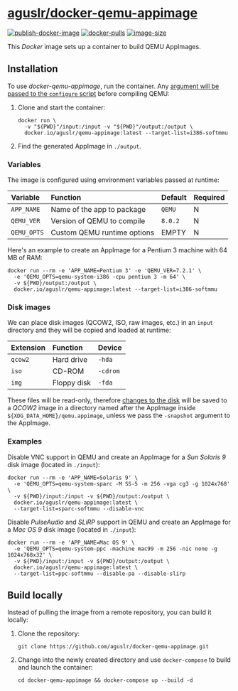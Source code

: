 [aguslr/docker-qemu-appimage][1]
================================

[![publish-docker-image](https://github.com/aguslr/docker-qemu-appimage/actions/workflows/docker-publish.yml/badge.svg)](https://github.com/aguslr/docker-qemu-appimage/actions/workflows/docker-publish.yml) [![docker-pulls](https://img.shields.io/docker/pulls/aguslr/qemu-appimage)](https://hub.docker.com/r/aguslr/qemu-appimage) [![image-size](https://img.shields.io/docker/image-size/aguslr/qemu-appimage/latest)](https://hub.docker.com/r/aguslr/qemu-appimage)


This *Docker* image sets up a container to build QEMU AppImages.


Installation
------------

To use *docker-qemu-appimage*, run the container. Any [argument will be passed
to the `configure` script][2] before compiling QEMU:

1. Clone and start the container:

       docker run \
         -v "${PWD}"/input:/input -v "${PWD}"/output:/output \
         docker.io/aguslr/qemu-appimage:latest --target-list=i386-softmmu

2. Find the generated AppImage in `./output`.


### Variables

The image is configured using environment variables passed at runtime:

| Variable    | Function                    | Default | Required |
| :---------- | :-------------------------- | :------ | -------- |
| `APP_NAME`  | Name of the app to package  | `QEMU`  | N        |
| `QEMU_VER`  | Version of QEMU to compile  | `8.0.2` | N        |
| `QEMU_OPTS` | Custom QEMU runtime options | EMPTY   | N        |

Here's an example to create an AppImage for a Pentium 3 machine with 64 MB of
RAM:

    docker run --rm -e 'APP_NAME=Pentium 3' -e 'QEMU_VER=7.2.1' \
      -e 'QEMU_OPTS=qemu-system-i386 -cpu pentium 3 -m 64' \
      -v ${PWD}/output:/output \
      docker.io/aguslr/qemu-appimage:latest --target-list=i386-softmmu


### Disk images

We can place disk images (QCOW2, ISO, raw images, etc.) in an `input` directory
and they will be copied and loaded at runtime:

| Extension | Function    | Device   |
| :-------- | :---------- | :------- |
| `qcow2`   | Hard drive  | `-hda`   |
| `iso`     | CD-ROM      | `-cdrom` |
| `img`     | Floppy disk | `-fda`   |

These files will be read-only, therefore [changes to the disk][3] will be saved
to a *QCOW2* image in a directory named after the AppImage inside
`${XDG_DATA_HOME}/qemu.appimage`, unless we pass the `-snapshot` argument to the
AppImage.


### Examples

Disable VNC support in QEMU and create an AppImage for a *Sun Solaris 9* disk
image (located in `./input`):

    docker run --rm -e 'APP_NAME=Solaris 9' \
      -e 'QEMU_OPTS=qemu-system-sparc -M SS-5 -m 256 -vga cg3 -g 1024x768' \
      -v ${PWD}/input:/input -v ${PWD}/output:/output \
      docker.io/aguslr/qemu-appimage:latest \
      --target-list=sparc-softmmu --disable-vnc

Disable *PulseAudio* and *SLiRP* support in QEMU and create an AppImage for a
*Mac OS 9* disk image (located in `./input`):

    docker run --rm -e 'APP_NAME=Mac OS 9' \
      -e 'QEMU_OPTS=qemu-system-ppc -machine mac99 -m 256 -nic none -g 1024x768x32' \
      -v ${PWD}/input:/input -v ${PWD}/output:/output \
      docker.io/aguslr/qemu-appimage:latest \
      --target-list=ppc-softmmu --disable-pa --disable-slirp


Build locally
-------------

Instead of pulling the image from a remote repository, you can build it locally:

1. Clone the repository:

       git clone https://github.com/aguslr/docker-qemu-appimage.git

2. Change into the newly created directory and use `docker-compose` to build and
   launch the container:

       cd docker-qemu-appimage && docker-compose up --build -d


[1]: https://github.com/aguslr/docker-qemu-appimage
[2]: https://github.com/qemu/qemu/blob/45ae97993a75f975f1a01d25564724c7e10a543f/configure#L831
[3]: http://web.archive.org/web/http://dustymabe.com/2015/01/11/qemu-img-backing-files-a-poor-mans-snapshotrollback/
